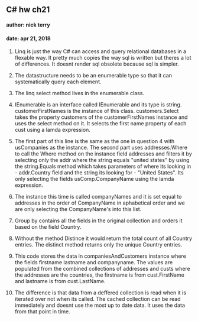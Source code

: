 ## C# hw ch21 
#### author: nick terry 
#### date: apr 21, 2018 

1. Linq is just the way C# can access and query relational databases in a flexable way. It pretty much copies the way sql is written but theres a lot of differences. 
It doesnt render sql obsolete because sql is simpler. 

2. The datastructure needs to be an enumerable type so that it can systematically query each element. 

3. The linq select method lives in the enumerable class. 

4. IEnumerable<string> is an interface called IEnumerable and its type is string. customerFirstNames is the 
instance of this class. customers.Select takes the property customers of the customerFirstNames instance and uses 
the select method on it. It selects the first name property of each cust using a lamda expression. 

5. The first part of this line is the same as the one in question 4 with usCompanies as the instance. The second part 
uses addresses.Where to call the Where method on the instance field addresses and filters it by selecting only the addr where 
the string equals "united states" by using the string.Equals method which takes parameters of where its looking in - 
addr.Country field and the string its looking for - "United States". Its only selecting the fields usComp.CompanyName 
using the lamda expression. 

6. The instance this time is called companyNames and it is set equal to addresses in the order of CompanyName in aphabetical 
order and we are only selecting the CompanyName's into this list. 

7. Group by contains all the fields in the original collection and orders it based on the field Country. 

8. Without the method Distince it would return the total count of all Country entries. The distinct method 
returns only the unique Country entries. 

9. This code stores the data in companiesAndCustomers instance where the fields firstname lastname and companyname. The 
values are populated from the combined collections of addresses and custs where the addresses are the countries, the 
firstname is from cust.FirstName and lastname is from cust.LastName. 

10. The difference is that data from a deffered collection is read when it is iterated over not when its called. The 
cached collection can be read immediately and doesnt use the most up to date data. It uses the data from that point in time. 
